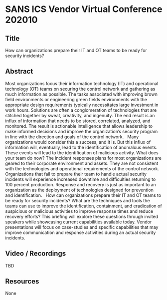 # SANS ICS Vendor Virtual Conference 202010

## Title

How can organizations prepare their IT and OT teams to be ready for security incidents?

## Abstract

Most organizations focus their information technology (IT) and operational technology (OT) teams on securing the control network and gathering as much information as possible. The tasks associated with improving brown field environments or engineering green fields environments with the appropriate design requirements typically necessitates large investment in work hours. Solutions are often a conglomeration of technologies that are stitched together by sweat, creativity, and ingenuity. The end result is an influx of information that needs to be stored, correlated, analyzed, and monitored. The result is actionable intelligence that allows leadership to make informed decisions and improve the organization’s security program in line with the direction and goals of the control network.
 
Many organizations would consider this a success, and it is. But this influx of information will, eventually, lead to the identification of anomalous events. These events will lead to the identification of malicious activity. What does your team do now? The incident responses plans for most organizations are geared to their corporate environment and assets. They are not consistent with the technologies and operational requirements of the control network. Organizations that fail to prepare their team to handle actual security incidents will experience increased downtime and difficulties returning to 100 percent production. Response and recovery is just as important to an organization as the deployment of technologies designed for prevention and identification.
 
How can organizations prepare their IT and OT teams to be ready for security incidents? What are the techniques and tools the teams can use to improve the identification, containment, and eradication of suspicious or malicious activities to improve response times and reduce recovery efforts? This briefing will explore these questions through invited speakers while showcasing current capabilities available today. Vendor presentations will focus on case-studies and specific capabilities that may improve communication and response activities during an actual security incidents.

## Video / Recordings

TBD

## Resources

None